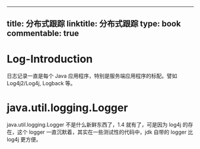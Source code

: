 
---
title: 分布式跟踪
linktitle: 分布式跟踪
type: book
commentable: true
---

# Log-Introduction

日志记录一直是每个 Java 应用程序，特别是服务端应用程序的标配。譬如 Log4j2/Log4j, Logback 等。

# java.util.logging.Logger

java.util.logging.Logger 不是什么新鲜东西了，1.4 就有了，可是因为 log4j 的存在，这个 logger 一直沉默着，其实在一些测试性的代码中，jdk 自带的 logger 比 log4j 更方便。

    